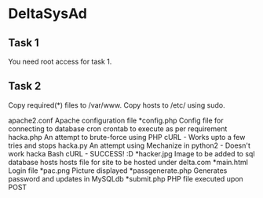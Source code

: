 # DeltaSysAd

Task 1
------
You need root access for task 1.

Task 2
------
Copy required(*) files to /var/www. Copy hosts to /etc/ using sudo. 

apache2.conf
	Apache configuration file
*config.php
	Config file for connecting to database
cron
	crontab to execute as per requirement
hacka.php
	An attempt to brute-force using PHP cURL - Works upto a few tries and stops
hacka.py
	An attempt using Mechanize in python2 - Doesn't work
hacka
	Bash cURL - SUCCESS! :D 
*hacker.jpg
	Image to be added to sql database
hosts
	hosts file for site to be hosted under delta.com
*main.html
	Login file
*pac.png
	Picture displayed
*passgenerate.php
	Generates password and updates in MySQLdb
*submit.php
	PHP file executed upon POST
